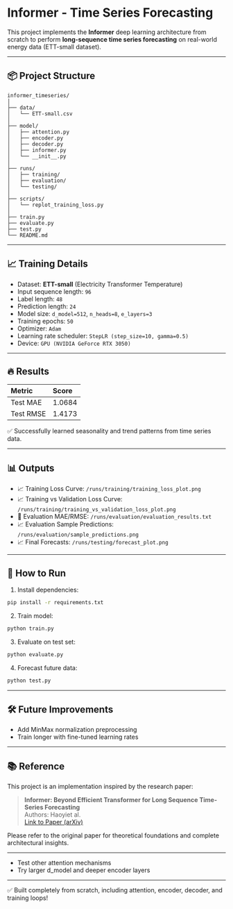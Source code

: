 
# Informer - Time Series Forecasting

This project implements the **Informer** deep learning architecture from scratch to perform **long-sequence time series forecasting** on real-world energy data (ETT-small dataset).

---

## 📦 Project Structure

```
informer_timeseries/
│
├── data/
│   └── ETT-small.csv
│
├── model/
│   ├── attention.py
│   ├── encoder.py
│   ├── decoder.py
│   ├── informer.py
│   └── __init__.py
│
├── runs/
│   ├── training/
│   ├── evaluation/
│   └── testing/
│
├── scripts/
│   └── replot_training_loss.py
│
├── train.py
├── evaluate.py
├── test.py
└── README.md
```

---

## 📈 Training Details

- Dataset: **ETT-small** (Electricity Transformer Temperature)
- Input sequence length: `96`
- Label length: `48`
- Prediction length: `24`
- Model size: `d_model=512`, `n_heads=8`, `e_layers=3`
- Training epochs: `50`
- Optimizer: `Adam`
- Learning rate scheduler: `StepLR (step_size=10, gamma=0.5)`
- Device: `GPU (NVIDIA GeForce RTX 3050)`

---

## 🔥 Results

| Metric | Score |
|:-------|:------|
| Test MAE | 1.0684 |
| Test RMSE | 1.4173 |

✅ Successfully learned seasonality and trend patterns from time series data.

---

## 📊 Outputs

- 📈 Training Loss Curve: `/runs/training/training_loss_plot.png`
- 📈 Training vs Validation Loss Curve: `/runs/training/training_vs_validation_loss_plot.png`
- 📄 Evaluation MAE/RMSE: `/runs/evaluation/evaluation_results.txt`
- 📈 Evaluation Sample Predictions: `/runs/evaluation/sample_predictions.png`
- 📈 Final Forecasts: `/runs/testing/forecast_plot.png`

---

## 🚀 How to Run

1. Install dependencies:

```bash
pip install -r requirements.txt
```

2. Train model:

```bash
python train.py
```

3. Evaluate on test set:

```bash
python evaluate.py
```

4. Forecast future data:

```bash
python test.py
```

---

## 🛠 Future Improvements

- Add MinMax normalization preprocessing
- Train longer with fine-tuned learning rates

- ---

## 📚 Reference

This project is an implementation inspired by the research paper:

> **Informer: Beyond Efficient Transformer for Long Sequence Time-Series Forecasting**  
> Authors: Haoyiet al.  
> [Link to Paper (arXiv)](https://arxiv.org/abs/2012.07436)

Please refer to the original paper for theoretical foundations and complete architectural insights.

---

- Test other attention mechanisms
- Try larger d_model and deeper encoder layers

---

✅ Built completely from scratch, including attention, encoder, decoder, and training loops!

